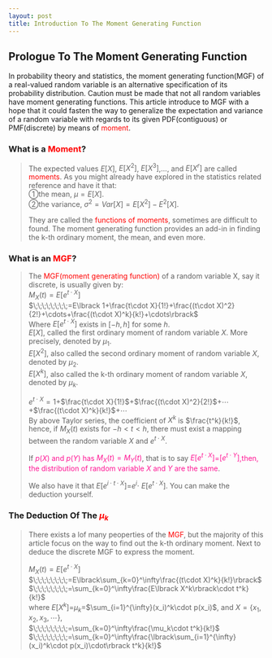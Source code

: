 ```yaml
---
layout: post
title: Introduction To The Moment Generating Function
---
```


## Prologue To The Moment Generating Function
<p class="message">
In probability theory and statistics, the moment generating function(MGF) of a real-valued random variable is an alternative specification of its probability distribution.  Caution must be made that not all random variables 
have moment generating functions.  This article introduce to MGF with a hope that it could fasten the way to generalize the expectation and variance of a random variable with regards to its given PDF(contiguous) or PMF(discrete) 
by means of <font color="Red">moment</font>.
</p>

### What is a <font color="Red">Moment</font>?
>The expected values $E\lbrack X\rbrack$, $E\lbrack X^2\rbrack$, $E\lbrack X^3\rbrack$,..., and $E\lbrack X^r\rbrack$ are called <font color="Red">moments</font>.  As you might already have explored in the statistics related reference and have it that:  
>&#10112;the mean, $\mu=E\lbrack X\rbrack$.  
>&#10113;the variance, $\sigma^2=Var\lbrack X\rbrack=E\lbrack X^2\rbrack-E^2\lbrack X\rbrack$.  
>
>They are called the <font color="Red">functions of moments</font>, sometimes are difficult to found.  The moment generating function provides an add-in in finding the k-th ordinary moment, the mean, and even more.  

### What is an <font color="Red">MGF</font>?
>The <font color="Red">MGF(moment generating function)</font> of a random variable X, say it discrete, is usually given by:  
>$M_X(t)=E\lbrack e^{t\cdot X}\rbrack$  
>$\;\;\;\;\;\;\;\;=E\lbrack 1+\frac{t\cdot X}{1!}+\frac{(t\cdot X)^2}{2!}+\cdots+\frac{(t\cdot X)^k}{k!}+\cdots\rbrack$  
>Where $E\lbrack e^{t\cdot X}\rbrack$ exists in $\lbrack -h, h\rbrack$ for some $h$.  
>$E\lbrack X\rbrack$, called the first ordinary moment of random variable $X$.  More precisely, denoted by $\mu_1$.  
>$E\lbrack X^2\rbrack$, also called the second ordinary moment of random variable $X$, denoted by $\mu_2$.  
>$E\lbrack X^k\rbrack$, also called the k-th ordinary moment of random variable $X$, denoted by $\mu_k$.  
>
>$e^{t\cdot X}=1$+$\frac{t\cdot X}{1!}$+$\frac{(t\cdot X)^2}{2!}$+$\cdots$+$\frac{(t\cdot X)^k}{k!}$+$\cdots$  
>By above Taylor series, the coefficient of $X^k$ is $\frac{t^k}{k!}$, hence, if $M_X(t)$ exists for $-h<t<h$, there must exist a mapping between the random variable $X$ and $e^{t\cdot X}$.  
>
>If <font color="DeepPink">$p(X)$ and $p(Y)$ has $M_X(t)=M_Y(t)$</font>, that is to say <font color="DeepPink">$E\lbrack e^{t\cdot X}\rbrack$=$\lbrack e^{t\cdot Y}\rbrack$,then, the distribution of random variable $X$ and $Y$ are the same</font>.  
>
>We also have it that $E\lbrack e^{i\cdot t\cdot X}\rbrack$=$e^i\cdot$ $E\lbrack e^{t\cdot X}\rbrack$.  You can make the deduction yourself.  

### The Deduction Of The <font color="Red">$\mu_k$</font>
>There exists a lof many peoperties of the <font color="Red">MGF</font>, but the majority of this article focus on the way to find out the k-th ordinary moment.  Next to deduce the discrete MGF to express the moment.  
>
>$M_X(t)=E\lbrack e^{t\cdot X}\rbrack$  
>$\;\;\;\;\;\;\;\;=E\lbrack\sum_{k=0}^\infty\frac{(t\cdot X)^k}{k!}\rbrack$  
>$\;\;\;\;\;\;\;\;=\sum_{k=0}^\infty\frac{E\lbrack X^k\rbrack\cdot t^k}{k!}$  
>where $E\lbrack X^k\rbrack$=$\mu_k$=$\sum_{i=1}^{\infty}(x_i)^k\cdot p(x_i)$, and $X=\{x_1,x_2,x_3,\cdots\}$,  
>$\;\;\;\;\;\;\;\;=\sum_{k=0}^\infty\frac{\mu_k\cdot t^k}{k!}$  
>$\;\;\;\;\;\;\;\;=\sum_{k=0}^\infty\frac{\lbrack\sum_{i=1}^{\infty}(x_i)^k\cdot p(x_i)\cdot\rbrack t^k}{k!}$  
>

<!-- Notes -->
<!-- <font color="OrangeRed">items, verb, to make it the focus</font> -->
<!-- <font color="Red">KKT</font> -->
<!-- <font color="Red">SMO heuristics</font> -->
<!-- <font color="DeepSkyBlue">suggested item, soft item</font> -->
<!-- <font color="RoyalBlue">old alpha</font> -->
<!-- <font color="Green">new alpha</font> -->

<!-- <font color="DeepPink">positive conclusion, finding</font> -->
<!-- <font color="DimGray">negative conclusion, finding</font> -->

<!-- <font color="#00ADAD">policy</font> -->
<!-- <font color="#6100A8">full observable</font> -->
<!-- <font color="#FFAC12">partial observable</font> -->
<!-- <font color="#EB00EB">stochastic</font> -->
<!-- <font color="#8400E6">state transition</font> -->
<!-- <font color="#D600D6">discount factor gamma $\gamma$</font> -->
<!-- <font color="#D600D6">$V(S)$</font> -->
<!-- <font color="#9300FF">immediate reward R(S)</font> -->